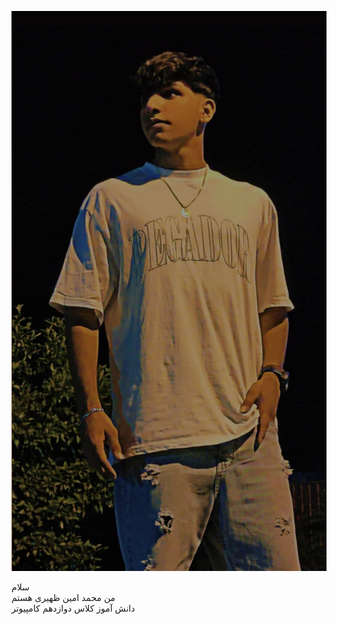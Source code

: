 ![logo](mamad._.2006-20230914-0001.jpg)

سلام\
من محمد امین ظهیری هستم\
دانش آموز کلاس دوازدهم کامپیوتر
